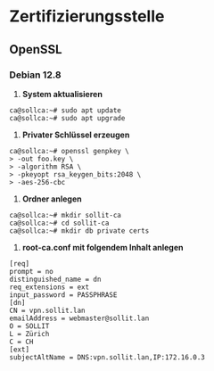 # Zertifizierungsstelle
## OpenSSL
### Debian 12.8
1. **System aktualisieren**
```console
ca@sollca:~# sudo apt update
ca@sollca:~# sudo apt upgrade
```
1. **Privater Schlüssel erzeugen**
```console
ca@sollca:~# openssl genpkey \
> -out foo.key \
> -algorithm RSA \
> -pkeyopt rsa_keygen_bits:2048 \
> -aes-256-cbc
```
1. **Ordner anlegen**
```console
ca@sollca:~# mkdir sollit-ca
ca@sollca:~# cd sollit-ca
ca@sollca:~# mkdir db private certs
```
1. **root-ca.conf mit folgendem Inhalt anlegen**
```
[req]
prompt = no
distinguished_name = dn
req_extensions = ext
input_password = PASSPHRASE
[dn]
CN = vpn.sollit.lan
emailAddress = webmaster@sollit.lan
O = SOLLIT
L = Zürich
C = CH
[ext]
subjectAltName = DNS:vpn.sollit.lan,IP:172.16.0.3
```
